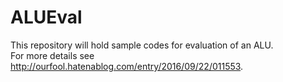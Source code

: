 # ALUEval
This repository will hold sample codes for evaluation of an ALU.  
For more details see http://ourfool.hatenablog.com/entry/2016/09/22/011553.
